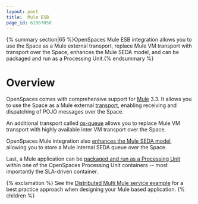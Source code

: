 ```yaml
---
layout: post
title:  Mule ESB
page_id: 61867050
---
```


{% summary section|65 %}OpenSpaces Mule ESB integration allows you to use the Space as a Mule external transport, replace Mule VM transport with transport over the Space, enhances the Mule SEDA model, and can be packaged and run as a Processing Unit.{% endsummary %}

# Overview

OpenSpaces comes with comprehensive support for [Mule](http://www.mulesoft.org/) 3.3. It allows you to use the Space as a Mule external [transport](/xap96/mule-event-container-transport.html), enabling receiving and dispatching of POJO messages over the Space.

An additional transport called [os-queue](/xap96/mule-queue-provider.html) allows you to replace Mule VM transport with highly available inter VM transport over the Space.

OpenSpaces Mule integration also [enhances the Mule SEDA model](/xap96/mule-seda-model.html), allowing you to store a Mule internal SEDA queue over the Space.

Last, a Mule application can be [packaged and run as a Processing Unit](/xap96/mule-processing-unit.html) within one of the OpenSpaces Processing Unit containers -- most importantly the SLA-driven container.

{% exclamation %} See the [Distributed Multi Mule service example](/sbp/mule-esb-example.html) for a best practice approach when designing your Mule based application.
{% children %}

